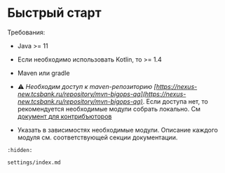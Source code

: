 # Быстрый старт

Требования:

- Java >= 11

- Если необходимо использовать Kotlin, то >= 1.4

- Maven или gradle

- ⚠️ _Необходим доступ к maven-репозиторию [https://nexus-new.tcsbank.ru/repository/mvn-bigops-qa](https://nexus-new.tcsbank.ru/repository/mvn-bigops-qa)_.
  Если доступа нет, то рекомендуется необходимые модули собрать локально. См [документ для контрибъюторов](start_to_contribute.md)

- Указать в зависимостях необходимые модули. Описание каждого модуля см. соответствующей секции документации.

```{toctree}
:hidden:

settings/index.md
```